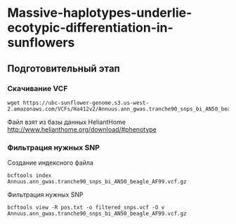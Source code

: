 # Massive-haplotypes-underlie-ecotypic-differentiation-in-sunflowers
## Подготовительный этап
### Скачивание VCF
```
wget https://ubc-sunflower-genome.s3.us-west-2.amazonaws.com/VCFs/Ha412v2/Annuus.ann_gwas.tranche90_snps_bi_AN50_beagle_AF99.vcf.gz
```
Файл взят из базы данных HeliantHome http://www.helianthome.org/download/#phenotype
### Фильтрация нужных SNP
Создание индексного файла
```
bcftools index Annuus.ann_gwas.tranche90_snps_bi_AN50_beagle_AF99.vcf.gz
```
Фильтрация нужных SNP
```
bcftools view -R pos.txt -o filtered_snps.vcf -O v Annuus.ann_gwas.tranche90_snps_bi_AN50_beagle_AF99.vcf.gz
```
